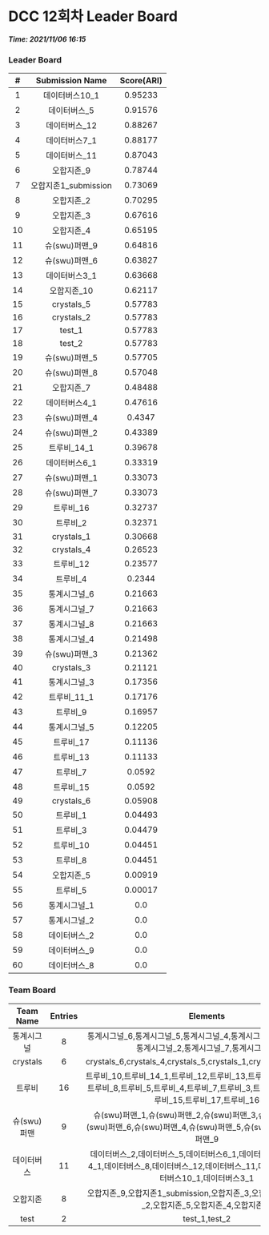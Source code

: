 # DCC 12회차 Leader Board
***Time: 2021/11/06 16:15***

### Leader Board

|#|Submission Name|Score(ARI)|
|:---:|:---:|:---:|
|1|데이터버스10_1|0.95233|
|2|데이터버스_5|0.91576|
|3|데이터버스_12|0.88267|
|4|데이터버스7_1|0.88177|
|5|데이터버스_11|0.87043|
|6|오합지존_9|0.78744|
|7|오합지존1_submission|0.73069|
|8|오합지존_2|0.70295|
|9|오합지존_3|0.67616|
|10|오합지존_4|0.65195|
|11|슈(swu)퍼맨_9|0.64816|
|12|슈(swu)퍼맨_6|0.63827|
|13|데이터버스3_1|0.63668|
|14|오합지존_10|0.62117|
|15|crystals_5|0.57783|
|16|crystals_2|0.57783|
|17|test_1|0.57783|
|18|test_2|0.57783|
|19|슈(swu)퍼맨_5|0.57705|
|20|슈(swu)퍼맨_8|0.57048|
|21|오합지존_7|0.48488|
|22|데이터버스4_1|0.47616|
|23|슈(swu)퍼맨_4|0.4347|
|24|슈(swu)퍼맨_2|0.43389|
|25|트루비_14_1|0.39678|
|26|데이터버스6_1|0.33319|
|27|슈(swu)퍼맨_1|0.33073|
|28|슈(swu)퍼맨_7|0.33073|
|29|트루비_16|0.32737|
|30|트루비_2|0.32371|
|31|crystals_1|0.30668|
|32|crystals_4|0.26523|
|33|트루비_12|0.23577|
|34|트루비_4|0.2344|
|35|통계시그널_6|0.21663|
|36|통계시그널_7|0.21663|
|37|통계시그널_8|0.21663|
|38|통계시그널_4|0.21498|
|39|슈(swu)퍼맨_3|0.21362|
|40|crystals_3|0.21121|
|41|통계시그널_3|0.17356|
|42|트루비_11_1|0.17176|
|43|트루비_9|0.16957|
|44|통계시그널_5|0.12205|
|45|트루비_17|0.11136|
|46|트루비_13|0.11133|
|47|트루비_7|0.0592|
|48|트루비_15|0.0592|
|49|crystals_6|0.05908|
|50|트루비_1|0.04493|
|51|트루비_3|0.04479|
|52|트루비_10|0.04451|
|53|트루비_8|0.04451|
|54|오합지존_5|0.00919|
|55|트루비_5|0.00017|
|56|통계시그널_1|0.0|
|57|통계시그널_2|0.0|
|58|데이터버스_2|0.0|
|59|데이터버스_9|0.0|
|60|데이터버스_8|0.0|

### Team Board

|Team Name|Entries|Elements|
|:---:|:---:|:---:|
|통계시그널|8|통계시그널_6,통계시그널_5,통계시그널_4,통계시그널_1,통계시그널_3,통계시그널_2,통계시그널_7,통계시그널_8|
|crystals|6|crystals_6,crystals_4,crystals_5,crystals_1,crystals_2,crystals_3|
|트루비|16|트루비_10,트루비_14_1,트루비_12,트루비_13,트루비_11_1,트루비_9,트루비_8,트루비_5,트루비_4,트루비_7,트루비_3,트루비_2,트루비_1,트루비_15,트루비_17,트루비_16|
|슈(swu)퍼맨|9|슈(swu)퍼맨_1,슈(swu)퍼맨_2,슈(swu)퍼맨_3,슈(swu)퍼맨_7,슈(swu)퍼맨_6,슈(swu)퍼맨_4,슈(swu)퍼맨_5,슈(swu)퍼맨_8,슈(swu)퍼맨_9|
|데이터버스|11|데이터버스_2,데이터버스_5,데이터버스6_1,데이터버스_9,데이터버스4_1,데이터버스_8,데이터버스_12,데이터버스_11,데이터버스7_1,데이터버스10_1,데이터버스3_1|
|오합지존|8|오합지존_9,오합지존1_submission,오합지존_3,오합지존_10,오합지존_2,오합지존_5,오합지존_4,오합지존_7|
|test|2|test_1,test_2|

